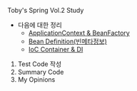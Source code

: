 Toby's Spring Vol.2 Study

- 다음에 대한 정리<br>
  - [ApplicationContext & BeanFactory](https://github.com/YounHyunJun/toby-spring-study-v2/blob/master/summary/1.1%20Ioc%20%EC%BB%A8%ED%85%8C%EC%9D%B4%EB%84%88.md)
  - [Bean Definition(빈메타정보)](https://github.com/YounHyunJun/toby-spring-study-v2/blob/master/summary/1.2%20IoC_DI%20%EB%B9%88%20%EC%84%A4%EC%A0%95%20%EB%A9%94%ED%83%80%EC%A0%95%EB%B3%B4%20%EC%9E%91%EC%84%B1.md)
  - [IoC Container & DI](https://github.com/YounHyunJun/toby-spring-study-v2/blob/master/summary/1.5%20%EC%8A%A4%ED%94%84%EB%A7%81%203.1%EC%9D%98%20IoC%20%EC%BB%A8%ED%85%8C%EC%9D%B4%EB%84%88%EC%99%80DI.md)



1. Test Code 작성
2. Summary Code
3. My Opinions
